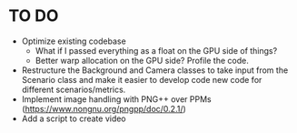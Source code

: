 # TO DO

- Optimize existing codebase
    - What if I passed everything as a float on the GPU side of things?
    - Better warp allocation on the GPU side? Profile the code.
- Restructure the Background and Camera classes to take input from the Scenario class and make it easier to develop code new code for different scenarios/metrics.
- Implement image handling with PNG++ over PPMs (https://www.nongnu.org/pngpp/doc/0.2.1/)
- Add a script to create video
